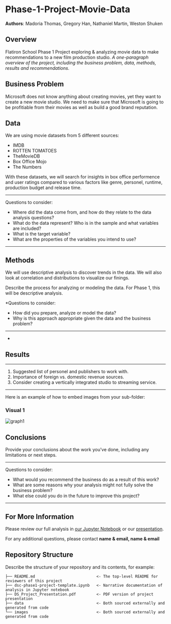 # Phase-1-Project-Movie-Data

**Authors**: Madoria Thomas, Gregory Han, Nathaniel Martin, Weston Shuken

## Overview

Flatiron School Phase 1 Project exploring &amp; analyzing movie data to make recommendations to a new film production studio.
*A one-paragraph overview of the project, including the business problem, data, methods, results and recommendations.*

## Business Problem

Microsoft does not know anything about creating movies, yet they want to create a new movie studio. 
We need to make sure that Microsoft is going to be profitiable from their movies as well as build a good brand reputation.


## Data

We are using movie datasets from 5 different sources:

* IMDB
* ROTTEN TOMATOES
* TheMovieDB
* Box Office Mojo
* The Numbers

With these datasets, we will search for insights in box office performence and user ratings compared to various factors like genre, personel, runtime, production budget and release time.

***
Questions to consider:
* Where did the data come from, and how do they relate to the data analysis questions?
* What do the data represent? Who is in the sample and what variables are included?
* What is the target variable?
* What are the properties of the variables you intend to use?
***

## Methods

We will use descriptive analysis to discover trends in the data. We will also look at correlation and distributions to visualize
our finings.

Describe the process for analyzing or modeling the data. For Phase 1, this will be descriptive analysis.

*Questions to consider:
* How did you prepare, analyze or model the data?
* Why is this approach appropriate given the data and the business problem?
***
*

## Results

***
1) Suggested list of personel and publishers to work with.
2) Importance of foreign vs. domestic revenue sources.
3) Consider creating a vertically integrated studio to streaming service.
***

Here is an example of how to embed images from your sub-folder:

### Visual 1
![graph1](./images/viz1.png)

## Conclusions

Provide your conclusions about the work you've done, including any limitations or next steps.

***
Questions to consider:
* What would you recommend the business do as a result of this work?
* What are some reasons why your analysis might not fully solve the business problem?
* What else could you do in the future to improve this project?
***

## For More Information

Please review our full analysis in [our Jupyter Notebook](./dsc-phase1-project-template.ipynb) or our [presentation](./DS_Project_Presentation.pdf).

For any additional questions, please contact **name & email, name & email**

## Repository Structure

Describe the structure of your repository and its contents, for example:

```
├── README.md                           <- The top-level README for reviewers of this project
├── dsc-phase1-project-template.ipynb   <- Narrative documentation of analysis in Jupyter notebook
├── DS_Project_Presentation.pdf         <- PDF version of project presentation
├── data                                <- Both sourced externally and generated from code
└── images                              <- Both sourced externally and generated from code
